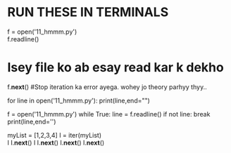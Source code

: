 
# RUN THESE IN TERMINALS

 f = open('11_hmmm.py')\
 f.readline()

#    Isey file ko ab esay read kar k dekho
f.__next__() #Stop iteration ka error ayega. wohey jo theory parhyy thyy..

for line in open('11_hmmm.py'):
     print(line,end="")

f = open('11_hmmm.py')
while True:
     line = f.readline()
     if not line: break
     print(line,end='')     

myList = [1,2,3,4]
I = iter(myList)     
I
I.__next__()
I
I.__next__()
I.__next__()
I.__next__()
